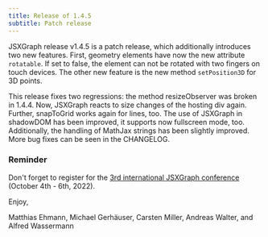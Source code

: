 ```yaml
---
title: Release of 1.4.5
subtitle: Patch release
---
```


JSXGraph release v1.4.5 is a patch release, which additionally introduces two new features. 
First, geometry elements have now the new attribute `rotatable`. If set to false, the element can not
be rotated with two fingers on touch devices. The other new feature is the new method `setPosition3D` 
for 3D points.

This release fixes two regressions: the method resizeObserver was broken in 1.4.4. Now, JSXGraph reacts to 
size changes of the hosting div again. Further, snapToGrid works again for lines, too.
The use of JSXGraph in shadowDOM has been improved, it supports now fullscreen mode, too.
Additionally, the handling of MathJax strings has been slightly improved. More bug fixes can be seen in the 
CHANGELOG.

### Reminder 
Don't forget to register for the [3rd international JSXGraph conference](https://jsxgraph.org/conf2022/) (October 4th - 6th, 2022).

Enjoy,

Matthias Ehmann, Michael Gerhäuser, Carsten Miller, Andreas Walter, and Alfred Wassermann
